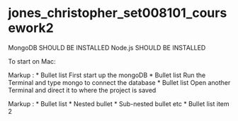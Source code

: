 # jones_christopher_set008101_coursework2
MongoDB SHOULD BE INSTALLED
Node.js SHOULD BE INSTALLED

To start on Mac:

Markup : * Bullet list First start up the mongoDB 
         * Bullet list Run the Terminal and type mongo to connect the database
         * Bullet list Open another Terminal and direct it to where the project is saved

Markup : * Bullet list
              * Nested bullet
                  * Sub-nested bullet etc
          * Bullet list item 2
